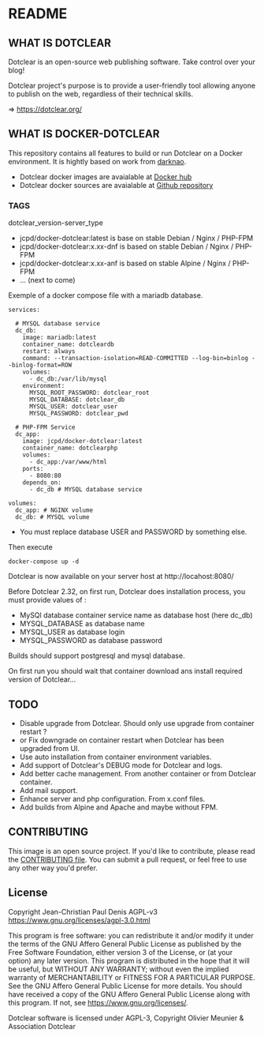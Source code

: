 # README

## WHAT IS DOTCLEAR

Dotclear is an open-source web publishing software.
Take control over your blog!

Dotclear project's purpose is to provide a user-friendly
tool allowing anyone to publish on the web, regardless of their technical skills.

=> https://dotclear.org/

## WHAT IS DOCKER-DOTCLEAR

This repository contains all features to build or run Dotclear on a Docker environment.
It is hightly based on work from [darknao](https://github.com/darknao/docker-dotclear).

* Dotclear docker images are avaialable at [Docker hub](https://hub.docker.com/r/jcpd/docker-dotclear)
* Dotclear docker sources are avaialable at [Github repository](https://github.com/JcDenis/docker-dotclear)

### TAGS

dotclear_version-server_type

* jcpd/docker-dotclear:latest is base on stable Debian / Nginx / PHP-FPM
* jcpd/docker-dotclear:x.xx-dnf is based on stable Debian / Nginx / PHP-FPM
* jcpd/docker-dotclear:x.xx-anf is based on stable Alpine / Nginx / PHP-FPM
* ... (next to come)

Exemple of a docker compose file with a mariadb database.

    services:

      # MYSQL database service
      dc_db:
        image: mariadb:latest
        container_name: dotcleardb
        restart: always
        command: --transaction-isolation=READ-COMMITTED --log-bin=binlog --binlog-format=ROW
        volumes:
          - dc_db:/var/lib/mysql
        environment:
          MYSQL_ROOT_PASSWORD: dotclear_root
          MYSQL_DATABASE: dotclear_db
          MYSQL_USER: dotclear_user
          MYSQL_PASSWORD: dotclear_pwd
    
      # PHP-FPM Service
      dc_app:
        image: jcpd/docker-dotclear:latest
        container_name: dotclearphp
        volumes:
          - dc_app:/var/www/html
        ports:
          - 8080:80
        depends_on:
          - dc_db # MYSQL database service
    
    volumes:
      dc_app: # NGINX volume
      dc_db: # MYSQL volume

* You must replace database USER and PASSWORD by something else.

Then execute 

    docker-compose up -d

Dotclear is now available on your server host at http://locahost:8080/

Before Dotclear 2.32, on first run, Dotclear does installation process, you must provide values of :
* MySQl database container service name as database host (here dc_db)
* MYSQL_DATABASE as database name
* MYSQL_USER as database login
* MYSQL_PASSWORD as database password

Builds should support postgresql and mysql database.

On first run you should wait that container download ans install required version of Dotclear...

## TODO

* Disable upgrade from Dotclear. Should only use upgrade from container restart ?
* or Fix downgrade on container restart when Dotclear has been upgraded from UI.
* Use auto installation from container environment variables.
* Add support of Dotclear's DEBUG mode for Dotclear and logs.
* Add better cache management. From another container or from Dotclear container.
* Add mail support.
* Enhance server and php configuration. From x.conf files.
* Add builds from Alpine and Apache and maybe without FPM.

## CONTRIBUTING

This image is an open source project. If you'd like to contribute, please read the [CONTRIBUTING file](/CONTRIBUTING.md).
You can submit a pull request, or feel free to use any other way you'd prefer.

## License

Copyright Jean-Christian Paul Denis
AGPL-v3 <https://www.gnu.org/licenses/agpl-3.0.html>

This program is free software: you can redistribute it and/or modify it under the terms of the GNU Affero General Public License as published by the Free Software Foundation, either version 3 of the License, or (at your option) any later version.
This program is distributed in the hope that it will be useful, but WITHOUT ANY WARRANTY; without even the implied warranty of MERCHANTABILITY or FITNESS FOR A PARTICULAR PURPOSE.  See the GNU Affero General Public License for more details.
You should have received a copy of the GNU Affero General Public License along with this program.  If not, see <https://www.gnu.org/licenses/>.

Dotclear software is licensed under AGPL-3, Copyright Olivier Meunier & Association Dotclear
